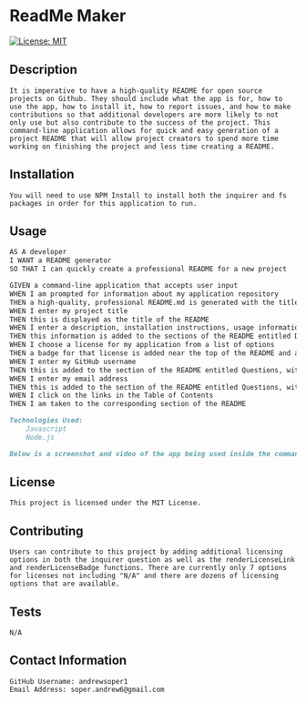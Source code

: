 # ReadMe Maker
   [![License: MIT](https://img.shields.io/badge/License-MIT-yellow.svg)](https://opensource.org/licenses/MIT)



## Description
    It is imperative to have a high-quality README for open source projects on Github. They should include what the app is for, how to use the app, how to install it, how to report issues, and how to make contributions so that additional developers are more likely to not only use but also contribute to the success of the project. This command-line application allows for quick and easy generation of a project README that will allow project creators to spend more time working on finishing the project and less time creating a README.
## Installation
    You will need to use NPM Install to install both the inquirer and fs packages in order for this application to run.
## Usage
    
```md
AS A developer
I WANT a README generator
SO THAT I can quickly create a professional README for a new project
```
```md
GIVEN a command-line application that accepts user input
WHEN I am prompted for information about my application repository
THEN a high-quality, professional README.md is generated with the title of my project and sections entitled Description, Table of Contents, Installation, Usage, License, Contributing, Tests, and Questions
WHEN I enter my project title
THEN this is displayed as the title of the README
WHEN I enter a description, installation instructions, usage information, contribution guidelines, and test instructions
THEN this information is added to the sections of the README entitled Description, Installation, Usage, Contributing, and Tests
WHEN I choose a license for my application from a list of options
THEN a badge for that license is added near the top of the README and a notice is added to the section of the README entitled License that explains which license the application is covered under
WHEN I enter my GitHub username
THEN this is added to the section of the README entitled Questions, with a link to my GitHub profile
WHEN I enter my email address
THEN this is added to the section of the README entitled Questions, with instructions on how to reach me with additional questions
WHEN I click on the links in the Table of Contents
THEN I am taken to the corresponding section of the README
```
```md
Technologies Used:
    Javascript
    Node.js
```

```md
Below is a screenshot and video of the app being used inside the command line:
```
## License
    This project is licensed under the MIT License.

## Contributing
    Users can contribute to this project by adding additional licensing options in both the inquirer question as well as the renderLicenseLink and renderLicenseBadge functions. There are currently only 7 options for licenses not including "N/A" and there are dozens of licensing options that are available.


## Tests
    N/A

## Contact Information
    GitHub Username: andrewsoper1
    Email Address: soper.andrew6@gmail.com